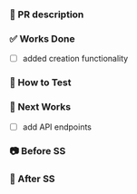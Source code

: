 ### 📓 PR description
<!-- Provide a brief description of the changes in this PR -->

### ✅ Works Done
<!-- List down the things that are dine in this PR -->
- [ ] added creation functionality

### 🔧 How to Test
<!-- Steps to follow to test the PR -->

### 🚀 Next Works
<!-- List down the next goals -->
- [ ] add API endpoints

### 📷 Before SS
<!-- Visual changes before this PR -->

### 📸 After SS
<!-- Visual changes after this PR -->
